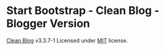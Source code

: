 # Start Bootstrap - Clean Blog - Blogger Version

[Clean Blog](http://startbootstrap.com/template-overviews/clean-blog/) v3.3.7-1
Licensed under [MIT](https://github.com/BlackrockDigital/startbootstrap-clean-blog/blob/gh-pages/LICENSE) license.
